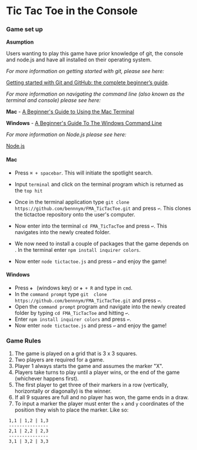 # Tic Tac Toe in the Console

### Game set up

**Asumption**

Users wanting to play this game have prior knowledge of git, the console and node.js and have all installed on their operating system.

*For more information on getting started with git, please see here:*

[Getting started with Git and GitHub: the complete beginner’s guide](https://towardsdatascience.com/getting-started-with-git-and-github-6fcd0f2d4ac6).

*For more information on navigating the command line (also known as the terminal and console) please see here:*

**Mac** - [A Beginner's Guide to Using the Mac Terminal](https://www.makeuseof.com/tag/beginners-guide-mac-terminal/)

**Windows** - [A Beginner's Guide To The Windows Command Line](https://www.makeuseof.com/tag/a-beginners-guide-to-the-windows-command-line/)

*For more information on Node.js please see here:*

[Node.js](https://nodejs.org/en/)

#### Mac
- Press `⌘ + spacebar`. This will initiate the spotlight search.

- Input `terminal` and click on the terminal program which is returned as the `top hit`

- Once in the terminal application type `git clone https://github.com/bennnym/FMA_TicTacToe.git` and press `↩`. This clones the tictactoe repository onto the user's computer.

- Now enter into the terminal `cd FMA_TicTacToe` and press `↩`. This navigates into the newly created folder.

- We now need to install a couple of packages that the game depends on . In the terminal enter `npm install inquirer colors`.

- Now enter `node tictactoe.js` and press `↩` and enjoy the game!

#### Windows
- Press `❖ ` (windows key) or `❖ + R` and type in `cmd`.
- In the `command prompt` type `git  clone https://github.com/bennnym/FMA_TicTacToe.git` and press `↩`.
- Open the `command prompt` program and navigate into the newly created folder by typing `cd FMA_TicTacToe` and hitting `↩`.
- Enter `npm install inquirer colors` and press `↩`.
- Now enter `node tictactoe.js` and press `↩` and enjoy the game!

### Game Rules
1. The game is played on a grid that is 3 x 3 squares.
2. Two players are required for a game.
3. Player 1 always starts the game and assumes the marker "X".
4. Players take turns to play until a player wins, or the end of the game (whichever happens first).
5. The first player to get three of their markers in a row (vertically, horizontally or diagonally) is the winner.
6. If all 9 squares are full and no player has won, the game ends in a draw.
7. To input a marker the player must enter the `x` and `y` coordinates of the position they wish to place the marker. Like so:

```
 1,1 | 1,2 | 1,3
 ---------------
 2,1 | 2,2 | 2,3
 ---------------
 3,1 | 3,2 | 3,3
```


